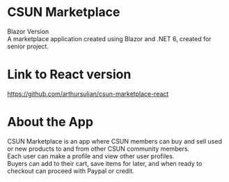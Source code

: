# CSUN Marketplace

Blazor Version <br/>
A marketplace application created using Blazor and .NET 6, created for senior project.

# Link to React version

https://github.com/arthursulian/csun-marketplace-react

# About the App

CSUN Marketplace is an app where CSUN members can buy and sell used or new products to and from other CSUN community members. <br/>
Each user can make a profile and view other user profiles. <br/>
Buyers can add to their cart, save items for later, and when ready to checkout can proceed with Paypal or credit. <br/>

